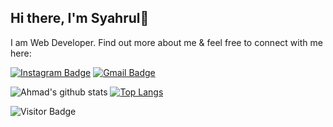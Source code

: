 ## Hi there, I'm Syahrul👋

I am Web Developer. Find out more about me & feel free to connect with me here:

[![Instagram Badge](https://img.shields.io/badge/-syahroel_712-ff69b4?style=flat-square&logo=instagram&logoColor=white&link=https://instagram.com/syahroel_712/)](https://instagram.com/syahroel_712)
[![Gmail Badge](https://img.shields.io/badge/-syahroel712@gmail.com-c14438?style=flat-square&logo=Gmail&logoColor=white&link=mailto:syahroel712@gmail.com)](mailto:syahroel712@gmail.com)

![Ahmad's github stats](https://github-readme-stats.vercel.app/api?username=syahroel712&show_icons=true&theme=light) [![Top Langs](https://github-readme-stats.vercel.app/api/top-langs/?username=syahroel712&layout=compact)](https://github.com/syahroel712/github-readme-stats) 

![Visitor Badge](https://visitor-badge.laobi.icu/badge?page_id=syahroel712)
